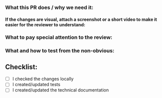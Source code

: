 ### What this PR does / why we need it:


#### If the changes are visual, attach a screenshot or a short video to make it easier for the reviewer to understand:


### What to pay special attention to the review:


### What and how to test from the non-obvious:


## Checklist:

- [ ]  I checked the changes locally
- [ ]  I created/updated tests
- [ ]  I created/updated the technical documentation
